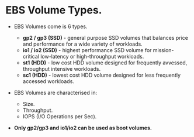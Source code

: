 # **EBS Volume Types.**

* EBS Volumes come is 6 types.
    * **gp2 / gp3 (SSD)** - general purpose SSD volumes that balances price and performance for a wide variety of workloads.
    * **io1 / io2 (SSD)** - highest performance SSD volume for mission-critical low-latency or high-throughput workloads.
    * **st1 (HDD)** - low cost HDD volume designed for frequently avvessed, throughput intensive workloads.
    * **sc1 (HDD)** - lowest cost HDD volume designed for less frequently accessed workloads.

* EBS Volumes are characterised in:
    * Size.
    * Throughput.
    * IOPS (I/O Operations per Sec).

* **Only gp2/gp3 and io1/io2 can be used as boot volumes.**